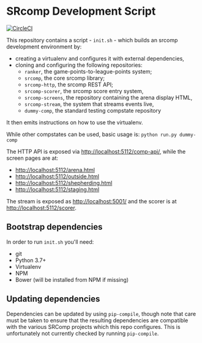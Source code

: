 SRcomp Development Script
=========================

[![CircleCI](https://circleci.com/gh/PeterJCLaw/srcomp-dev.svg?style=shield)](https://circleci.com/gh/PeterJCLaw/srcomp-dev)

This repository contains a script - `init.sh` - which builds an srcomp
development environment by:

 * creating a virtualenv and configures it with external dependencies,
 * cloning and configuring the following repositories:
   * `ranker`, the game-points-to-league-points system;
   * `srcomp`, the core srcomp library;
   * `srcomp-http`, the srcomp REST API;
   * `srcomp-scorer`, the srcomp score entry system,
   * `srcomp-screens`, the repository containing the arena display HTML,
   * `srcomp-stream`, the system that streams events live,
   * `dummy-comp`, the standard testing compstate repository

It then emits instructions on how to use the virtualenv.

While other compstates can be used, basic usage is: `python run.py dummy-comp`

The HTTP API is exposed via <http://localhost:5112/comp-api/>, while the
screen pages are at:

 * <http://localhost:5112/arena.html>
 * <http://localhost:5112/outside.html>
 * <http://localhost:5112/shepherding.html>
 * <http://localhost:5112/staging.html>

The stream is exposed as <http://localhost:5001/> and the scorer is at
<http://localhost:5112/scorer>.

Bootstrap dependencies
----------------------

In order to run `init.sh` you'll need:

 * git
 * Python 3.7+
 * Virtualenv
 * NPM
 * Bower (will be installed from NPM if missing)


Updating dependencies
---------------------

Dependencies can be updated by using `pip-compile`, though note that care must
be taken to ensure that the resulting dependencies are compatible with the
various SRComp projects which this repo configures. This is unfortunately not
currently checked by running `pip-compile`.
